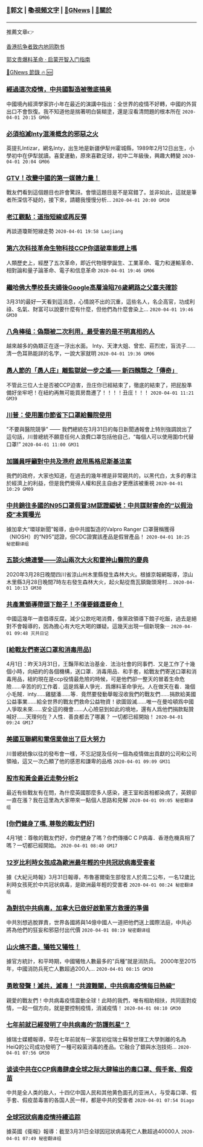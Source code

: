 ###  [:eagle:郭文](https://github.com/ourhimalayas/txt) | [:books:視頻文字](https://github.com/ourhimalayas/txt/blob/master/content/README.md) | [:newspaper:GNews](https://github.com/ourhimalayas/txt/blob/master/content/gnews/README.md) | [:pray:關於](https://github.com/ourhimalayas/home/tree/master/about)
---

推薦文章:point_right:

[香港抗争者致内地同胞书](https://github.com/ourhimalayas/news/blob/master/2019/08/a_letter_from_the_hong_kong_people.md)

[郭文贵爆料革命 · 启蒙开智入门指南](https://github.com/ourhimalayas/txt/issues/1)

[:newspaper:GNews 節錄 :fire: :new:](https://github.com/ourhimalayas/txt/blob/master/content/gnews/README.md) 



### [經過這次疫情，中共國製造被徹底搞臭](/content/gnews/1/README.md)

中國境內經濟學家許小年在最近的演講中指出：全世界的疫情不好轉，中國的外貿出口不會恢復。我不知道他是揣著明白裝糊塗，還是沒看清問題的根本所在  `2020-04-01 20:15 GM06`

### [必須掐滅Inty混淆概念的邪惡之火](/content/gnews/2/README.md)

英提扎Intizar，網名Inty，出生地是新疆伊犁州霍城縣，1989年2月12日出生，小學初中在伊犁就讀。喜愛運動，原來喜歡足球，初中二年級後，興趣大轉變  `2020-04-01 20:04 GM06`

### [GTV！改變中國的第一媒體力量！](/content/gnews/3/README.md)

戰友們看到這個題目也許會驚訝。會懷這題目是不是寫錯了。並非如此，這就是筆者所深信不疑的，接下來，請聽我慢慢分析...  `2020-04-01 20:00 GM30`

### [老江觀點：道指短線或再反彈](/content/gnews/4/README.md)

再談道瓊斯短線走勢  `2020-04-01 19:58 Laojiang`

### [第六次科技革命生物科技CCP你這破車能趕上嗎](/content/gnews/5/README.md)

人類歷史上，經歷了五次革命，即近代物理學誕生、工業革命、電力和運輸革命、相對論和量子論革命、電子和信息革命  `2020-04-01 19:46 GM06`

### [繼哈佛大學校長夫婦後Google高層淪陷76歲網路之父塞夫確診](/content/gnews/6/README.md)

3月31的最好一天看到這消息，心情說不出的沉重，這些名人，名企高官，功成利祿、名氣、財富可以說要什麼有什麼，但他們為什麼會染上...  `2020-04-01 19:46 GM30`

### [八角棒槌：偽類被二次利用，最受害的是不明真相的人](/content/gnews/7/README.md)

越來越多的偽類正在逐一浮出水面。 Inty、天津大姐、曾宏、莊烈宏，盲流子……清一色耳熟能詳的名字，一說大家就明  `2020-04-01 19:36 GM06`

### [愚人節的「愚人庄」離監獄就一步之遙—– 新四醜類之「傳奇」](/content/gnews/8/README.md)

不管此三位人士是否被CCP迫害，丑庄你已經結束了，徹底的結束了，把屁股準備好坐牢吧！在紐約再無可能買房喬遷了！！！！丑庄！！！  `2020-04-01 11:21 GM39`

### [川普：使用圍巾節省下口罩給醫院使用](/content/gnews/9/README.md)

"不要與醫院競爭" —— 我們總統在3月31日的每日新聞通報會上特別強調說出了這句話，川普總統不願意任何人浪費口罩包括他自己，“每個人可以使用圍巾代替口罩!”  `2020-04-01 11:00 GM31`

### [加議員呼籲對中共及港府 啟用馬格尼斯基法案](/content/gnews/10/README.md)

我們的政府，大家也知道，在過去的幾年裡是非常親共的，以黑代白，太多的專注於經濟上的利益，但是我們覺得人權和民主自由才更應該被重視  `2020-04-01 10:29 GM09`

### [中共銷往多國的N95口罩假冒3M認證編號：中共謀財害命的“以假治疫”本質曝光](/content/gnews/11/README.md)

據加拿大“環球新聞”報導，由中共國製造的Valpro Ranger 口罩聲稱獲得（NIOSH）的“N95”認證，但CDC證實該產品是假冒產品！  `2020-04-01 10:25 秘密翻译组`

### [五談火燒連營——涼山兩次大火和雷神山醫院的慶典](/content/gnews/12/README.md)

2020年3月28日晚間四川省涼山州木里縣發生森林大火。根據京報網報導，涼山木里縣3月28日晚間7時左右發生森林大火，起火點從喬瓦鎮鋤頭灣村...  `2020-04-01 10:13 GM30`

### [共產黨領導帶頭下館子！不僅要錢還要命！](/content/gnews/13/README.md)

中國這幾年一直倡導反腐，減少公款吃喝消費，像黨政領導下館子吃飯，過去是絕對不會報導的，因為擔心有大吃大喝的嫌疑。這幾天出現一個新現象···  `2020-04-01 09:48 灭共日记`

### [[給戰友們寄送口罩和消毒用品]](/content/gnews/14/README.md)

4月1日：昨天3月31日，王豔萍和法治基金．法治社會的同事們．又是工作了十幾個小時，向紐約的各個機構，送口罩．消毒用品．和手套，給戰友們寄送口罩和消毒用品，紐約現在是ccp役情最危險的時候，可是他們卻一整天的冒着生命危險……辛苦的的工作着．這是爲華人爭光．爲爆料革命爭光。人在做天在看．幾個小毛賊．inty……雞腿潘……等．竟然要發動舉報沒收我們的戰友們……捐款給美國公益事業……給全世界的戰友們救命公益物資！欲圖毀滅……唯一在曼哈頓爲中國人爭取未來……安全這的機會……人心險惡到如此的境地，還有人爲他們捐款點贊喊好……天理何在？人性．善良都去了哪裏？
一切都已經開始！  `2020-04-01 09:24 GM17`

### [美國互聯網和電信業做出了巨大努力](/content/gnews/15/README.md)

川普總統像以往的發布會一樣，不忘記提及任何一個為疫情做出貢獻的公司和公司領袖，這又一次凸顯了他的感恩和謙卑的品格  `2020-04-01 09:09 GM31`

### [股市和黃金最近走勢分析2](/content/gnews/16/README.md)

最近有些戰友有在問，為什麼英國那麼多人感染，連王室和首相都染病了，英鎊卻一直在漲？我在這里為大家帶來一點個人思路和見解  `2020-04-01 09:05 秘密翻译组`

### [[你們健身了嗎, 尊敬的戰友們好]](/content/gnews/17/README.md)

4月1號：尊敬的戰友們好，你們健身了嗎？你們傳播C C P病毒．香港危機真相了嗎？一切都已經開始。  `2020-04-01 08:40 GM17`

### [12岁比利時女孩成為歐洲最年輕的中共冠狀病毒受害者](/content/gnews/18/README.md)

據《大紀元時報》3月31日報導，布魯塞爾衛生部發言人於周二公布，一名12歲比利時女孩死於中共冠状病毒，是歐洲最年輕的受害者  `2020-04-01 08:24 秘密翻译组`

### [為對抗中共病毒，加拿大已做好啟動軍方救援的準備](/content/gnews/19/README.md)

中共別想逃脫罪責，世界各國將與14億中國人一道把他們送上國際法庭，中共必將為他們的狂妄和邪惡付出代價  `2020-04-01 08:19 秘密翻译组`

### [山火燒不盡，犧牲又犧牲！](/content/gnews/20/README.md)

據官方統計，和平時期，中國犧牲人數最多的“兵種”就是消防兵。 2000年至2015年，中國消防兵死亡人數超過200人...  `2020-04-01 08:15 GM30`

### [勇敢發聲！滅共，滅毒！ “共渡難關，中共病毒疫情每日熱線”](/content/gnews/21/README.md)

親愛的戰友們！中共病毒疫情震動全球！此時的我們，唯有相助相扶，共同面對疫情，一起一個方向，就是要控制疫情，消滅疫情！  `2020-04-01 08:10 GM30`

### [七年前就已經發明了中共病毒的“防護剋星”？](/content/gnews/22/README.md)

據瑞士媒體報導，早在七年前就有一家當初從瑞士蘇黎世理工大學剝離的名為HeiQ的公司成功發明了一種可殺菌消毒的產品。它融合了銀與水泡技術...  `2020-04-01 07:56 GM30`

### [谈谈中共在CCP病毒肆虐全球之际大肆输出的毒口罩、假手套、假疫苗](/content/gnews/23/README.md)

中共是全人类的敌人，十四亿中国人民和其他黄色面孔的亚洲人，与受毒口罩、假手套、假疫苗毒害的各国人民一样，都是中共的受害者  `2020-04-01 07:54 Diago`

### [全球冠狀病毒疫情持續追踪](/content/gnews/24/README.md)

據英國《衛報》報導：截至3月31日全球因冠狀病毒死亡人數超過40000人  `2020-04-01 07:49 秘密翻译组`

